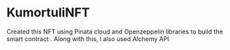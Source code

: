 # KumortuliNFT
Created this NFT using Pinata cloud and Openzeppelin libraries to build the smart contract . Along with this, I also used Alchemy API 
